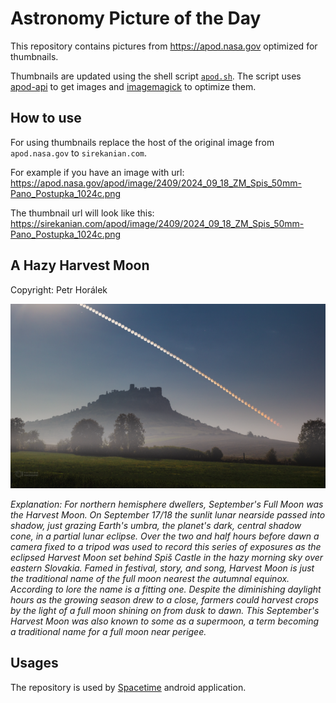 # Astronomy Picture of the Day

This repository contains pictures from https://apod.nasa.gov optimized for thumbnails.

Thumbnails are updated using the shell script [`apod.sh`](apod.sh). The script
uses [apod-api](https://github.com/nasa/apod-api) to get images and [imagemagick](https://imagemagick.org) to
optimize them.

## How to use

For using thumbnails replace the host of the original image from `apod.nasa.gov` to `sirekanian.com`.

For example if you have an image with url:<br>
https://apod.nasa.gov/apod/image/2409/2024_09_18_ZM_Spis_50mm-Pano_Postupka_1024c.png

The thumbnail url will look like this:<br>
https://sirekanian.com/apod/image/2409/2024_09_18_ZM_Spis_50mm-Pano_Postupka_1024c.png

## A Hazy Harvest Moon

Copyright: Petr Horálek

[![the picture of the day][1]][2]

_Explanation: For northern hemisphere dwellers, September's Full Moon was the Harvest Moon. On September 17/18 the sunlit lunar nearside passed into shadow, just grazing Earth's umbra, the planet's dark, central shadow cone, in a partial lunar eclipse. Over the two and half hours before dawn a camera fixed to a tripod was used to record this series of exposures as the eclipsed Harvest Moon set behind Spiš Castle in the hazy morning sky over eastern Slovakia. Famed in festival, story, and song, Harvest Moon is just the traditional name of the full moon nearest the autumnal equinox.  According to lore the name is a fitting one. Despite the diminishing daylight hours as the growing season drew to a close, farmers could harvest crops by the light of a full moon shining on from dusk to dawn. This September's Harvest Moon was also known to some as a supermoon, a term becoming a traditional name for a full moon near perigee._

## Usages

The repository is used by [Spacetime][3] android application.

[1]: image/2409/2024_09_18_ZM_Spis_50mm-Pano_Postupka_1024c.png

[2]: https://apod.nasa.gov/apod/image/2409/2024_09_18_ZM_Spis_50mm-Pano_Postupka_1024c.png

[3]: https://github.com/sirekanian/spacetime
